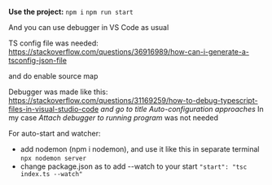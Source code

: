 **Use the project:**
```npm i```
```npm run start```

And you can use debugger in VS Code as usual

TS config file was needed:
https://stackoverflow.com/questions/36916989/how-can-i-generate-a-tsconfig-json-file

and do enable source map

Debugger was made like this:
https://stackoverflow.com/questions/31169259/how-to-debug-typescript-files-in-visual-studio-code
*and go to title Auto-configuration approaches*
In my case _Attach debugger to running program_ was not needed

For auto-start and watcher:
* add nodemon (npm i nodemon), and use it like this in separate terminal ```npx nodemon server```
* change package.json as to add --watch to your start ```"start": "tsc index.ts --watch"```